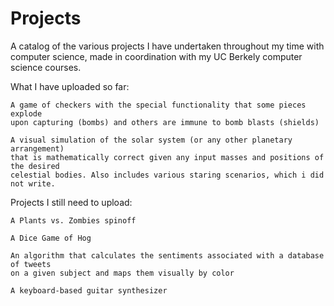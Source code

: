 # Projects
A catalog of the various projects I have undertaken throughout my time with computer science, made in coordination with my UC Berkely computer science courses.

What I have uploaded so far:

    A game of checkers with the special functionality that some pieces explode 
    upon capturing (bombs) and others are immune to bomb blasts (shields)
  
    A visual simulation of the solar system (or any other planetary arrangement) 
    that is mathematically correct given any input masses and positions of the desired 
    celestial bodies. Also includes various staring scenarios, which i did not write.
  
  
Projects I still need to upload:

    A Plants vs. Zombies spinoff
  
    A Dice Game of Hog
  
    An algorithm that calculates the sentiments associated with a database of tweets 
    on a given subject and maps them visually by color
  
    A keyboard-based guitar synthesizer

